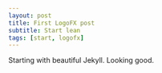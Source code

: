 ```yaml
---
layout: post
title: First LogoFX post
subtitle: Start lean
tags: [start, logofx]
---
```



Starting with beautiful Jekyll. Looking good.